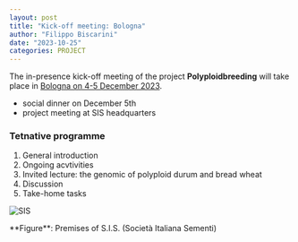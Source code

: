 ```yaml
---
layout: post
title: "Kick-off meeting: Bologna"
author: "Filippo Biscarini"
date: "2023-10-25"
categories: PROJECT
---
```


The in-presence kick-off meeting of the project **Polyploidbreeding** will take place in <u>Bologna on 4-5 December 2023</u>.

- social dinner on December 5th
- project meeting at SIS headquarters

### Tetnative programme
1. General introduction
2. Ongoing acvtivities
3. Invited lecture: the genomic of polyploid durum and bread wheat
4. Discussion
5. Take-home tasks

![SIS](https://github.githubassets.com/img/posts/az-mission-big.jpg)
<div class="caption">**Figure**: Premises of S.I.S. (Società Italiana Sementi)</div>
